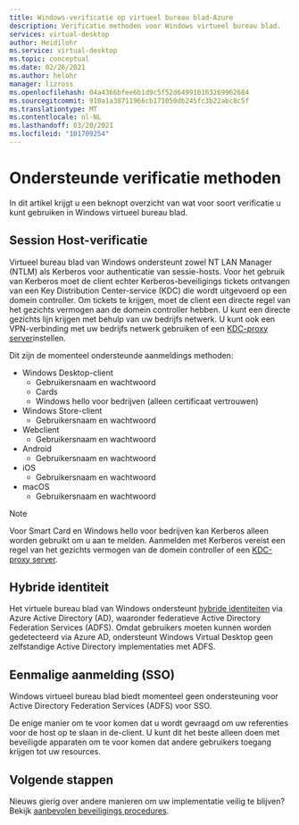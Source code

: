 ```yaml
---
title: Windows-verificatie op virtueel bureau blad-Azure
description: Verificatie methoden voor Windows virtueel bureau blad.
services: virtual-desktop
author: Heidilohr
ms.service: virtual-desktop
ms.topic: conceptual
ms.date: 02/26/2021
ms.author: helohr
manager: lizross
ms.openlocfilehash: 04a4366bfee6b1d9c5f52d649910163269962684
ms.sourcegitcommit: 910a1a38711966cb171050db245fc3b22abc8c5f
ms.translationtype: MT
ms.contentlocale: nl-NL
ms.lasthandoff: 03/20/2021
ms.locfileid: "101709254"
---
```

# <a name="supported-authentication-methods"></a>Ondersteunde verificatie methoden

In dit artikel krijgt u een beknopt overzicht van wat voor soort verificatie u kunt gebruiken in Windows virtueel bureau blad.

## <a name="session-host-authentication"></a>Session Host-verificatie

Virtueel bureau blad van Windows ondersteunt zowel NT LAN Manager (NTLM) als Kerberos voor authenticatie van sessie-hosts. Voor het gebruik van Kerberos moet de client echter Kerberos-beveiligings tickets ontvangen van een Key Distribution Center-service (KDC) die wordt uitgevoerd op een domein controller. Om tickets te krijgen, moet de client een directe regel van het gezichts vermogen aan de domein controller hebben. U kunt een directe gezichts lijn krijgen met behulp van uw bedrijfs netwerk. U kunt ook een VPN-verbinding met uw bedrijfs netwerk gebruiken of een [KDC-proxy server](key-distribution-center-proxy.md)instellen.

Dit zijn de momenteel ondersteunde aanmeldings methoden:

- Windows Desktop-client
    - Gebruikersnaam en wachtwoord
    - Cards
    - Windows hello voor bedrijven (alleen certificaat vertrouwen)
- Windows Store-client
    - Gebruikersnaam en wachtwoord
- Webclient
    - Gebruikersnaam en wachtwoord
- Android
    - Gebruikersnaam en wachtwoord
- iOS
    - Gebruikersnaam en wachtwoord
- macOS
    - Gebruikersnaam en wachtwoord

>[!NOTE]
>Voor Smart Card en Windows hello voor bedrijven kan Kerberos alleen worden gebruikt om u aan te melden. Aanmelden met Kerberos vereist een regel van het gezichts vermogen van de domein controller of een [KDC-proxy server](key-distribution-center-proxy.md).

## <a name="hybrid-identity"></a>Hybride identiteit

Het virtuele bureau blad van Windows ondersteunt [hybride identiteiten](../active-directory/hybrid/whatis-hybrid-identity.md) via Azure Active Directory (AD), waaronder federatieve Active Directory Federation Services (ADFS). Omdat gebruikers moeten kunnen worden gedetecteerd via Azure AD, ondersteunt Windows Virtual Desktop geen zelfstandige Active Directory implementaties met ADFS.

## <a name="single-sign-on-sso"></a>Eenmalige aanmelding (SSO)

Windows virtueel bureau blad biedt momenteel geen ondersteuning voor Active Directory Federation Services (ADFS) voor SSO.

De enige manier om te voor komen dat u wordt gevraagd om uw referenties voor de host op te slaan in de-client. U kunt dit het beste alleen doen met beveiligde apparaten om te voor komen dat andere gebruikers toegang krijgen tot uw resources.

## <a name="next-steps"></a>Volgende stappen

Nieuws gierig over andere manieren om uw implementatie veilig te blijven? Bekijk [aanbevolen beveiligings procedures](security-guide.md).
